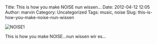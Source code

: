 Title: This is how you make NOISE nun wissen...
Date: 2012-04-12 12:05
Author: marvin
Category: Uncategorized
Tags: music, noise
Slug: this-is-how-you-make-noise-nun-wissen

![NOISE1]({static}/images/NOISE1.jpeg)

This is how you make NOISE...nun wissen wir es...

